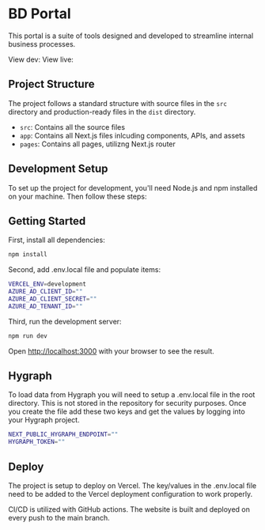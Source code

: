 # BD Portal

This portal is a suite of tools designed and developed to streamline internal business processes. 

View dev: []()
View live: []()

## Project Structure

The project follows a standard structure with source files in the `src` directory and production-ready files in the `dist` directory.

- `src`: Contains all the source files
- `app`: Contains all Next.js files inlcuding components, APIs, and assets
- `pages`: Contains all pages, utilizng Next.js router

## Development Setup

To set up the project for development, you'll need Node.js and npm installed on your machine. Then follow these steps:

## Getting Started

First, install all dependencies:

```bash
npm install
```

Second, add .env.local file and populate items:

```bash
VERCEL_ENV=development
AZURE_AD_CLIENT_ID=""
AZURE_AD_CLIENT_SECRET=""
AZURE_AD_TENANT_ID=""
```

Third, run the development server:

```bash
npm run dev
```

Open [http://localhost:3000](http://localhost:3000) with your browser to see the result.

## Hygraph

To load data from Hygraph you will need to setup a .env.local file in the root directory. This is not stored in the repository for security purposes. Once you create the file add these two keys and get the values by logging into your Hygraph project. 

```bash
NEXT_PUBLIC_HYGRAPH_ENDPOINT=""
HYGRAPH_TOKEN=""
```

## Deploy 

The project is setup to deploy on Vercel. The key/values in the .env.local file need to be added to the Vercel deployment configuration to work properly. 

CI/CD is utilized with GitHub actions. The website is built and deployed on every push to the main branch. 